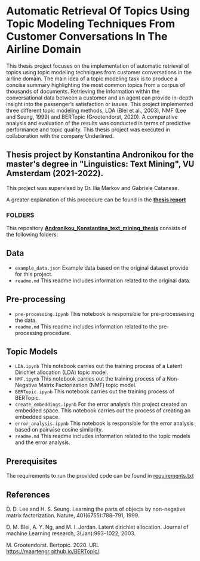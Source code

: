 # Automatic Retrieval Of Topics Using Topic Modeling Techniques From Customer Conversations In The Airline Domain

This thesis project focuses on the implementation of automatic retrieval of topics using topic modeling techniques from customer conversations in the airline domain. The main idea of a topic modeling task is to produce a concise summary highlighting the most common topics from a corpus of thousands of documents. Retrieving the information within the conversational data between a customer and an agent can provide in-depth insight into the passenger’s satisfaction or issues. This project implemented three different topic modeling methods, LDA (Blei et al., 2003), NMF (Lee and Seung, 1999) and BERTopic (Grootendorst, 2020). A comparative analysis and evaluation of the results was conducted in terms of predictive performance and topic quality. This thesis project was executed in collaboration with the company Underlined.


## Thesis project by Konstantina Andronikou for the master's degree in "Linguistics: Text Mining", VU Amsterdam (2021-2022).

This project was supervised by Dr. Ilia Markov and Gabriele Catanese. 

A greater explanation of this procedure can be found in the [**thesis report**](https://github.com/cltl-students/Andronikou_Konstantina_text_mining_thesis/blob/main/Andronikou_Konstantina_MA_Thesis.pdf)

### FOLDERS 

This repository [**Andronikou_Konstantina_text_mining_thesis**](https://github.com/cltl-students/Andronikou_Konstantina_text_mining_thesis) consists of the following folders:

## Data
* `example_data.json` Example data based on the original dataset provide for this project.
* `readme.md` This readme includes information related to the original data.
## Pre-processing
* `pre-processing.ipynb` This notebook is responsible for pre-processesing the data. 
* `readme.md` This readme includes information related to the pre-processing procedure.
## Topic Models 
* `LDA.ipynb` This notebook carries out the training process of a Latent Dirichlet allocation (LDA) topic model.
* `NMF.ipynb` This notebook carries out the training process of a Non-Negative Matrix Factorization (NMF) topic model.
* `BERTopic.ipynb` This notebook carries out the training process of BERTopic.
* `create_embeddings.ipynb` For the error analysis this project created an embedded space. This notebook carries out the process of creating an embedded space.
* `error_analysis.ipynb` This notebook is responsible for the error analysis based on pairwise cosine similarity.
* `readme.md` This readme includes information related to the topic models and the error analysis.
## Prerequisites

The requirements to run the provided code can be found in  [requirements.txt](https://github.com/cltl-students/Andronikou_Konstantina_text_mining_thesis/blob/main/requirements.txt)

## References 

D. D. Lee and H. S. Seung. Learning the parts of objects by non-negative matrix
factorization. Nature, 401(6755):788–791, 1999.

D. M. Blei, A. Y. Ng, and M. I. Jordan. Latent dirichlet allocation. Journal of machine
Learning research, 3(Jan):993–1022, 2003.

M. Grootendorst. Bertopic. 2020. URL https://maartengr.github.io/BERTopic/.
